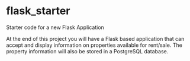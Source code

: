 # flask_starter
Starter code for a new Flask Application


At the end of this project you will have a Flask based application that can
accept and display information on properties available for rent/sale. The
property information will also be stored in a PostgreSQL database.
